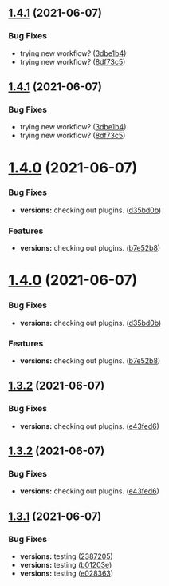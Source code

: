 ## [1.4.1](https://github.com/TL250269/game/compare/v1.4.0...v1.4.1) (2021-06-07)


### Bug Fixes

* trying new workflow? ([3dbe1b4](https://github.com/TL250269/game/commit/3dbe1b4ed93f1c0de8952b5d2345a81f3253ed27))
* trying new workflow? ([8df73c5](https://github.com/TL250269/game/commit/8df73c559cf5c353cfe741688c7f9b59c6389e36))





## [1.4.1](https://github.com/TL250269/game/compare/v1.4.0...v1.4.1) (2021-06-07)


### Bug Fixes

* trying new workflow? ([3dbe1b4](https://github.com/TL250269/game/commit/3dbe1b4ed93f1c0de8952b5d2345a81f3253ed27))
* trying new workflow? ([8df73c5](https://github.com/TL250269/game/commit/8df73c559cf5c353cfe741688c7f9b59c6389e36))

# [1.4.0](https://github.com/TL250269/game/compare/v1.3.2...v1.4.0) (2021-06-07)


### Bug Fixes

* **versions:** checking out plugins. ([d35bd0b](https://github.com/TL250269/game/commit/d35bd0b7cf1cd72df523d70798c8afc39ec27f16))


### Features

* **versions:** checking out plugins. ([b7e52b8](https://github.com/TL250269/game/commit/b7e52b8d0ab52ea897128f28f85fa7589d595d3a))





# [1.4.0](https://github.com/TL250269/game/compare/v1.3.2...v1.4.0) (2021-06-07)


### Bug Fixes

* **versions:** checking out plugins. ([d35bd0b](https://github.com/TL250269/game/commit/d35bd0b7cf1cd72df523d70798c8afc39ec27f16))


### Features

* **versions:** checking out plugins. ([b7e52b8](https://github.com/TL250269/game/commit/b7e52b8d0ab52ea897128f28f85fa7589d595d3a))

## [1.3.2](https://github.com/TL250269/game/compare/v1.3.1...v1.3.2) (2021-06-07)


### Bug Fixes

* **versions:** checking out plugins. ([e43fed6](https://github.com/TL250269/game/commit/e43fed6196cf58f323dbe965676fd59fed978c1f))





## [1.3.2](https://github.com/TL250269/game/compare/v1.3.1...v1.3.2) (2021-06-07)


### Bug Fixes

* **versions:** checking out plugins. ([e43fed6](https://github.com/TL250269/game/commit/e43fed6196cf58f323dbe965676fd59fed978c1f))

## [1.3.1](https://github.com/TL250269/game/compare/v1.3.0...v1.3.1) (2021-06-07)


### Bug Fixes

* **versions:** testing ([2387205](https://github.com/TL250269/game/commit/238720513e839fe408d3d01b664201ca0d08318e))
* **versions:** testing ([b01203e](https://github.com/TL250269/game/commit/b01203e8e1aaa20b43e570293e6d40ac18aff718))
* **versions:** testing ([e028363](https://github.com/TL250269/game/commit/e028363894507342fcc43f42518cce3d3ed0edb3))
